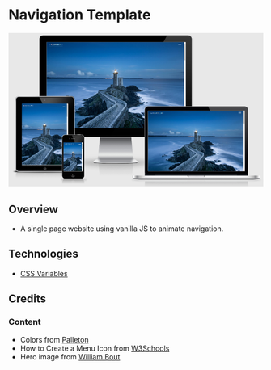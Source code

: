 # Navigation Template

![Navigation Template](assets/imgs/snapshot.PNG)

## Overview
- A single page website using vanilla JS to animate navigation. 

## Technologies
- [CSS Variables](https://developer.mozilla.org/en-US/docs/Web/CSS/Using_CSS_custom_properties)

## Credits

### Content
- Colors from [Palleton](https://paletton.com/)
- How to Create a Menu Icon from [W3Schools](https://www.w3schools.com/howto/howto_css_menu_icon.asp)
- Hero image from [William Bout](https://unsplash.com/@williambout)